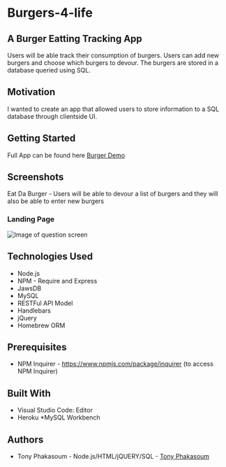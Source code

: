 # Burgers-4-life
## A Burger Eatting Tracking App
Users will be able track their consumption of burgers. Users can add new burgers and choose which burgers to devour. The burgers are stored in a database queried using SQL.
## Motivation
I wanted to create an app that allowed users to store information to a SQL database through clientside UI.

## Getting Started
Full App can be found here [Burger Demo](https://stark-temple-90757.herokuapp.com/)

## Screenshots
Eat Da Burger - Users will be able to devour a list of burgers and they will also be able to enter new burgers

### Landing Page

![Image of question screen](https://github.com/tonyphak/Burger/blob/master/public/assets/img/Burger.gif)


## Technologies Used
* Node.js
* NPM - Require and Express
* JawsDB
* MySQL
* RESTFul API Model
* Handlebars
* jQuery
* Homebrew ORM
## Prerequisites
* NPM Inquirer - https://www.npmjs.com/package/inquirer (to access NPM Inquirer)
## Built With
* Visual Studio Code: Editor
* Heroku
*MySQL Workbench
## Authors
* Tony Phakasoum - Node.js/HTML/jQUERY/SQL   - [Tony Phakasoum](https://github.com/tonyphak)

